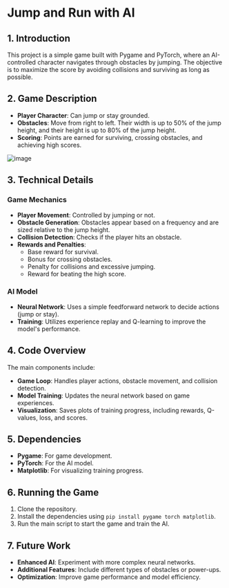 # Jump and Run with AI

## 1. Introduction

This project is a simple game built with Pygame and PyTorch, where an AI-controlled character navigates through obstacles by jumping. The objective is to maximize the score by avoiding collisions and surviving as long as possible.

## 2. Game Description

- **Player Character**: Can jump or stay grounded.
- **Obstacles**: Move from right to left. Their width is up to 50% of the jump height, and their height is up to 80% of the jump height.
- **Scoring**: Points are earned for surviving, crossing obstacles, and achieving high scores.


![image](https://github.com/user-attachments/assets/81c83732-6c2a-45a2-843e-6a4e0ecf9440)



## 3. Technical Details

### Game Mechanics

- **Player Movement**: Controlled by jumping or not.
- **Obstacle Generation**: Obstacles appear based on a frequency and are sized relative to the jump height.
- **Collision Detection**: Checks if the player hits an obstacle.
- **Rewards and Penalties**: 
  - Base reward for survival.
  - Bonus for crossing obstacles.
  - Penalty for collisions and excessive jumping.
  - Reward for beating the high score.

### AI Model

- **Neural Network**: Uses a simple feedforward network to decide actions (jump or stay).
- **Training**: Utilizes experience replay and Q-learning to improve the model's performance.

## 4. Code Overview

The main components include:
- **Game Loop**: Handles player actions, obstacle movement, and collision detection.
- **Model Training**: Updates the neural network based on game experiences.
- **Visualization**: Saves plots of training progress, including rewards, Q-values, loss, and scores.

## 5. Dependencies

- **Pygame**: For game development.
- **PyTorch**: For the AI model.
- **Matplotlib**: For visualizing training progress.

## 6. Running the Game

1. Clone the repository.
2. Install the dependencies using `pip install pygame torch matplotlib`.
3. Run the main script to start the game and train the AI.

## 7. Future Work

- **Enhanced AI**: Experiment with more complex neural networks.
- **Additional Features**: Include different types of obstacles or power-ups.
- **Optimization**: Improve game performance and model efficiency.
